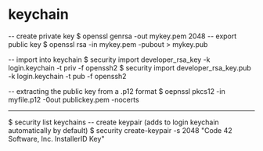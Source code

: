 # keychain # 
-- create private key
$ openssl genrsa -out mykey.pem 2048
-- export public key
$ openssl rsa -in mykey.pem -pubout > mykey.pub

-- import into keychain
$ security import developer_rsa_key -k login.keychain -t priv -f openssh2
$ security import developer_rsa_key.pub -k login.keychain -t pub -f openssh2

-- extracting the public key from a .p12 format
$ oepnssl pkcs12 -in myfile.p12 -0out publickey.pem -nocerts


*********************************
$ security list keychains
-- create keypair (adds to login keychain automatically by default)
$ security create-keypair -s 2048 "Code 42 Software, Inc. InstallerID Key"

